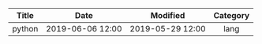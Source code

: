 | Title                | Date             | Modified         | Category          |
|:--------------------:|:----------------:|:----------------:|:-----------------:|
| python               | 2019-06-06 12:00 | 2019-05-29 12:00 | lang              |

